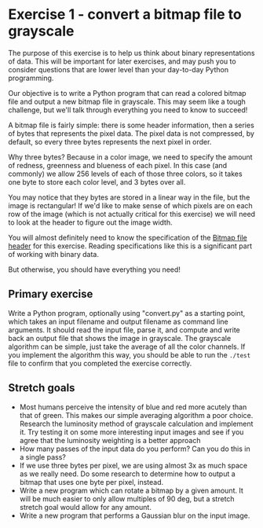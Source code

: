 # Exercise 1 - convert a bitmap file to grayscale

The purpose of this exercise is to help us think about binary representations of data. This will be important for later exercises, and may push you to consider questions that are lower level than your day-to-day Python programming.

Our objective is to write a Python program that can read a colored bitmap file and output a new bitmap file in grayscale. This may seem like a tough challenge, but we'll talk through everything you need to know to succeed!

A bitmap file is fairly simple: there is some header information, then a series of bytes that represents the pixel data. The pixel data is not compressed, by default, so every three bytes represents the next pixel in order.

Why three bytes? Because in a color image, we need to specify the amount of redness, greenness and blueness of each pixel. In this case (and commonly) we allow 256 levels of each of those three colors, so it takes one byte to store each color level, and 3 bytes over all.

You may notice that they bytes are stored in a linear way in the file, but the image is rectangular! If we'd like to make sense of which pixels are on each row of the image (which is not actually critical for this exercise) we will need to look at the header to figure out the image width.

You will almost definitely need to know the specification of the [Bitmap file header](https://en.wikipedia.org/wiki/BMP_file_format#Bitmap_file_header) for this exercise. Reading specifications like this is a significant part of working with binary data.

But otherwise, you should have everything you need!

## Primary exercise

Write a Python program, optionally using "convert.py" as a starting point, which takes an input filename and output filename as command line arguments. It should read the input file, parse it, and compute and write back an output file that shows the image in grayscale. The grayscale algorithm can be simple, just take the average of all the color channels. If you implement the algorithm this way, you should be able to run the `./test` file to confirm that you completed the exercise correctly.

## Stretch goals

* Most humans perceive the intensity of blue and red more acutely than that of green. This makes our simple averaging algorithm a poor choice. Research the luminosity method of grayscale calculation and implement it. Try testing it on some more interesting input images and see if you agree that the luminosity weighting is a better approach
* How many passes of the input data do you perform? Can you do this in a single pass?
* If we use three bytes per pixel, we are using almost 3x as much space as we really need. Do some research to determine how to output a bitmap that uses one byte per pixel, instead.
* Write a new program which can rotate a bitmap by a given amount. It will be much easier to only allow multiples of 90 deg, but a stretch stretch goal would allow for any amount.
* Write a new program that performs a Gaussian blur on the input image.
